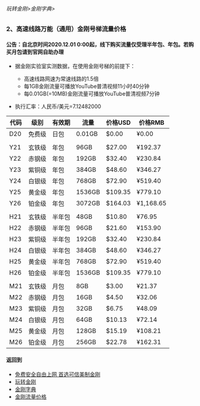 ###### 玩转金刚>金刚字典>
### 2、高速线路万能（通用）金刚号梯流量价格
#### 公告：自北京时间2020.12.01 0:00起，线下购买流量仅受理半年包、年包。若购买月包请到官网自助办理
- 据金刚实验室实测数据，在使用金刚号梯的前提下：
  - 高速线路网速为常速线路的1.5倍
  - 每1GB金刚流量可播放YouTube普清视频11小时40分钟
  - 每0.01GB(=10MB)金刚流量可播放YouTube普清视频7分钟

- 执行汇率：人民币/美元=7.12482000

|代码|级别|有效期|流量|价格USD|价格RMB|
|----|----| ------| ------| ------|------| 
| D20|免费级 |日包|0.01GB|$0.00|¥0.00|
|||||||
| Y21|玄铁级 |年包|96GB|$27.00|¥192.37|
| Y22|赤钢级 |年包|192GB|$32.40|¥230.84|
| Y23|紫铜级 |年包|384GB|$48.60|¥346.27|
| Y24|白银级 |年包|768GB|$72.90|¥519.40|
| Y25|黄金级 |年包|1536GB|$109.35|¥779.10|
| Y26|铂金级 |年包|3072GB|$164.03|¥1,168.65|
|||||||
| H21|玄铁级 |半年包|48GB|$10.80|¥76.95|
| H22|赤钢级 |半年包|96GB|$21.60|¥153.90|
| H23|紫铜级 |半年包|192GB|$32.40|¥230.84|
| H24|白银级 |半年包|384GB|$48.60|¥346.27|
| H25|黄金级 |半年包|768GB|$72.90|¥519.40|
| H26|铂金级 |半年包|1536GB|$109.35|¥779.10|
|||||||
| M21|玄铁级 |月包|8GB|$3.00|¥21.37|
| M22|赤钢级 |月包|16GB|$4.50|¥32.06|
| M23|紫铜级 |月包|32GB|$6.75|¥48.09|
| M24|白银级 |月包|64GB|$10.13|¥72.14|
| M25|黄金级 |月包|128GB|$15.19|¥108.21|
| M26|铂金级 |月包|256GB|$22.78|¥162.31|

#### 返回到
- [免费安全自由上网 首选可信美制金刚](https://github.com/a2zitpro/web/blob/master/%E5%BE%80%E5%90%8E%E7%BF%BB.md)
- [玩转金刚](https://github.com/a2zitpro/web/blob/master/LadderFree/A.md)
- [金刚字典](https://github.com/a2zitpro/web/blob/master/LadderFree/kkDictionary/KKDictionary.md)
- [金刚流量价格](https://github.com/a2zitpro/web/blob/master/LadderFree/kkDictionary/Price/KKDTPrice.md)
